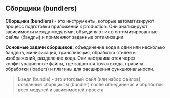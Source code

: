 ## Сборщики (bundlers)

**Сборщики (bundlers)** - это инструменты, которые автоматизируют процесс подготовки приложений к production. Они анализируют зависимости между модулями, объединяют их в оптимизированные файлы (бандлы) и применяют заданные оптимизации. 

**Основные задачи сборщиков:** объединение кода в один или несколько бандлов, минификация, транспиляция, обработка стилей и изображений, разделение кода. Они настраиваются через конфигурационные файлы, где задаются точки входа, правила обработки (loaders) и плагины для расширения функциональности.

> Бандл (bundle) - это итоговый файл (или набор файлов), созданный сборщиком (bundler) после объединения и обработки всех модулей и зависимостей проекта.